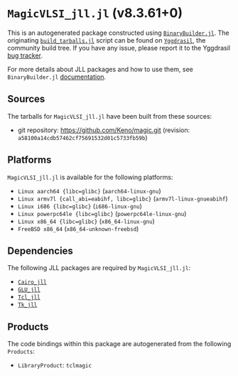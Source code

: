 # `MagicVLSI_jll.jl` (v8.3.61+0)

This is an autogenerated package constructed using [`BinaryBuilder.jl`](https://github.com/JuliaPackaging/BinaryBuilder.jl). The originating [`build_tarballs.jl`](https://github.com/JuliaPackaging/Yggdrasil/blob/966fd739e5f0e6c91d1a30bafb78ecc5e629503a/M/MagicVLSI/build_tarballs.jl) script can be found on [`Yggdrasil`](https://github.com/JuliaPackaging/Yggdrasil/), the community build tree.  If you have any issue, please report it to the Yggdrasil [bug tracker](https://github.com/JuliaPackaging/Yggdrasil/issues).

For more details about JLL packages and how to use them, see `BinaryBuilder.jl` [documentation](https://juliapackaging.github.io/BinaryBuilder.jl/dev/jll/).

## Sources

The tarballs for `MagicVLSI_jll.jl` have been built from these sources:

* git repository: https://github.com/Keno/magic.git (revision: `a58100a14cdb57462cf75691532d01c5733fb59b`)

## Platforms

`MagicVLSI_jll.jl` is available for the following platforms:

* `Linux aarch64 {libc=glibc}` (`aarch64-linux-gnu`)
* `Linux armv7l {call_abi=eabihf, libc=glibc}` (`armv7l-linux-gnueabihf`)
* `Linux i686 {libc=glibc}` (`i686-linux-gnu`)
* `Linux powerpc64le {libc=glibc}` (`powerpc64le-linux-gnu`)
* `Linux x86_64 {libc=glibc}` (`x86_64-linux-gnu`)
* `FreeBSD x86_64` (`x86_64-unknown-freebsd`)

## Dependencies

The following JLL packages are required by `MagicVLSI_jll.jl`:

* [`Cairo_jll`](https://github.com/JuliaBinaryWrappers/Cairo_jll.jl)
* [`GLU_jll`](https://github.com/JuliaBinaryWrappers/GLU_jll.jl)
* [`Tcl_jll`](https://github.com/JuliaBinaryWrappers/Tcl_jll.jl)
* [`Tk_jll`](https://github.com/JuliaBinaryWrappers/Tk_jll.jl)

## Products

The code bindings within this package are autogenerated from the following `Products`:

* `LibraryProduct`: `tclmagic`
